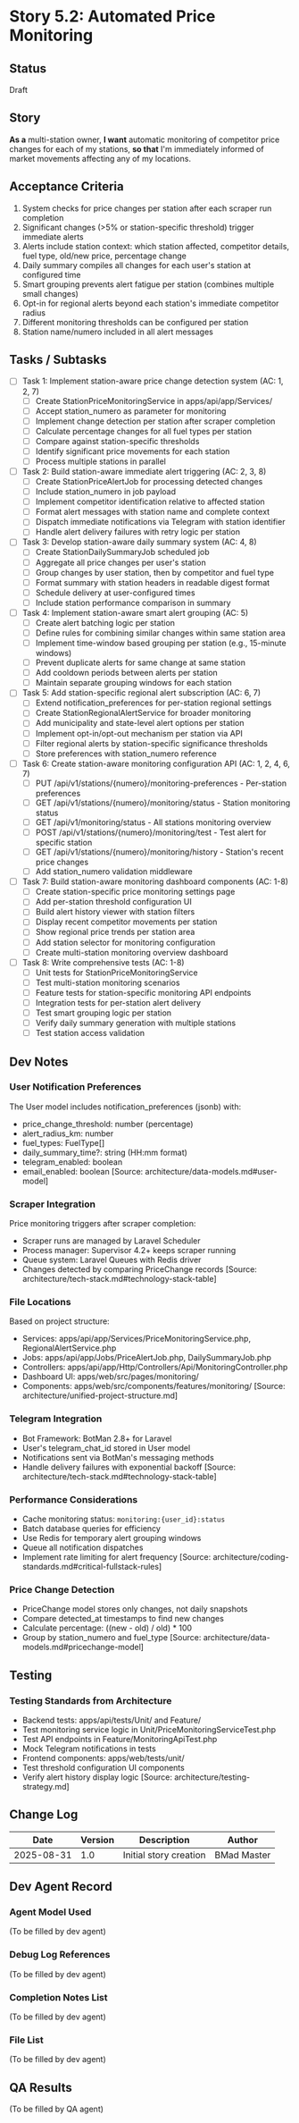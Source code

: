 # Story 5.2: Automated Price Monitoring

## Status

Draft

## Story

**As a** multi-station owner,
**I want** automatic monitoring of competitor price changes for each of my stations,
**so that** I'm immediately informed of market movements affecting any of my locations.

## Acceptance Criteria

1. System checks for price changes per station after each scraper run completion
2. Significant changes (>5% or station-specific threshold) trigger immediate alerts
3. Alerts include station context: which station affected, competitor details, fuel type, old/new price, percentage change
4. Daily summary compiles all changes for each user's station at configured time
5. Smart grouping prevents alert fatigue per station (combines multiple small changes)
6. Opt-in for regional alerts beyond each station's immediate competitor radius
7. Different monitoring thresholds can be configured per station
8. Station name/numero included in all alert messages

## Tasks / Subtasks

- [ ] Task 1: Implement station-aware price change detection system (AC: 1, 2, 7)
  - [ ] Create StationPriceMonitoringService in apps/api/app/Services/
  - [ ] Accept station_numero as parameter for monitoring
  - [ ] Implement change detection per station after scraper completion
  - [ ] Calculate percentage changes for all fuel types per station
  - [ ] Compare against station-specific thresholds
  - [ ] Identify significant price movements for each station
  - [ ] Process multiple stations in parallel

- [ ] Task 2: Build station-aware immediate alert triggering (AC: 2, 3, 8)
  - [ ] Create StationPriceAlertJob for processing detected changes
  - [ ] Include station_numero in job payload
  - [ ] Implement competitor identification relative to affected station
  - [ ] Format alert messages with station name and complete context
  - [ ] Dispatch immediate notifications via Telegram with station identifier
  - [ ] Handle alert delivery failures with retry logic per station

- [ ] Task 3: Develop station-aware daily summary system (AC: 4, 8)
  - [ ] Create StationDailySummaryJob scheduled job
  - [ ] Aggregate all price changes per user's station
  - [ ] Group changes by user station, then by competitor and fuel type
  - [ ] Format summary with station headers in readable digest format
  - [ ] Schedule delivery at user-configured times
  - [ ] Include station performance comparison in summary

- [ ] Task 4: Implement station-aware smart alert grouping (AC: 5)
  - [ ] Create alert batching logic per station
  - [ ] Define rules for combining similar changes within same station area
  - [ ] Implement time-window based grouping per station (e.g., 15-minute windows)
  - [ ] Prevent duplicate alerts for same change at same station
  - [ ] Add cooldown periods between alerts per station
  - [ ] Maintain separate grouping windows for each station

- [ ] Task 5: Add station-specific regional alert subscription (AC: 6, 7)
  - [ ] Extend notification_preferences for per-station regional settings
  - [ ] Create StationRegionalAlertService for broader monitoring
  - [ ] Add municipality and state-level alert options per station
  - [ ] Implement opt-in/opt-out mechanism per station via API
  - [ ] Filter regional alerts by station-specific significance thresholds
  - [ ] Store preferences with station_numero reference

- [ ] Task 6: Create station-aware monitoring configuration API (AC: 1, 2, 4, 6, 7)
  - [ ] PUT /api/v1/stations/{numero}/monitoring-preferences - Per-station preferences
  - [ ] GET /api/v1/stations/{numero}/monitoring/status - Station monitoring status
  - [ ] GET /api/v1/monitoring/status - All stations monitoring overview
  - [ ] POST /api/v1/stations/{numero}/monitoring/test - Test alert for specific station
  - [ ] GET /api/v1/stations/{numero}/monitoring/history - Station's recent price changes
  - [ ] Add station_numero validation middleware

- [ ] Task 7: Build station-aware monitoring dashboard components (AC: 1-8)
  - [ ] Create station-specific price monitoring settings page
  - [ ] Add per-station threshold configuration UI
  - [ ] Build alert history viewer with station filters
  - [ ] Display recent competitor movements per station
  - [ ] Show regional price trends per station area
  - [ ] Add station selector for monitoring configuration
  - [ ] Create multi-station monitoring overview dashboard

- [ ] Task 8: Write comprehensive tests (AC: 1-8)
  - [ ] Unit tests for StationPriceMonitoringService
  - [ ] Test multi-station monitoring scenarios
  - [ ] Feature tests for station-specific monitoring API endpoints
  - [ ] Integration tests for per-station alert delivery
  - [ ] Test smart grouping logic per station
  - [ ] Verify daily summary generation with multiple stations
  - [ ] Test station access validation

## Dev Notes

### User Notification Preferences

The User model includes notification_preferences (jsonb) with:

- price_change_threshold: number (percentage)
- alert_radius_km: number
- fuel_types: FuelType[]
- daily_summary_time?: string (HH:mm format)
- telegram_enabled: boolean
- email_enabled: boolean
  [Source: architecture/data-models.md#user-model]

### Scraper Integration

Price monitoring triggers after scraper completion:

- Scraper runs are managed by Laravel Scheduler
- Process manager: Supervisor 4.2+ keeps scraper running
- Queue system: Laravel Queues with Redis driver
- Changes detected by comparing PriceChange records
  [Source: architecture/tech-stack.md#technology-stack-table]

### File Locations

Based on project structure:

- Services: apps/api/app/Services/PriceMonitoringService.php, RegionalAlertService.php
- Jobs: apps/api/app/Jobs/PriceAlertJob.php, DailySummaryJob.php
- Controllers: apps/api/app/Http/Controllers/Api/MonitoringController.php
- Dashboard UI: apps/web/src/pages/monitoring/
- Components: apps/web/src/components/features/monitoring/
  [Source: architecture/unified-project-structure.md]

### Telegram Integration

- Bot Framework: BotMan 2.8+ for Laravel
- User's telegram_chat_id stored in User model
- Notifications sent via BotMan's messaging methods
- Handle delivery failures with exponential backoff
  [Source: architecture/tech-stack.md#technology-stack-table]

### Performance Considerations

- Cache monitoring status: `monitoring:{user_id}:status`
- Batch database queries for efficiency
- Use Redis for temporary alert grouping windows
- Queue all notification dispatches
- Implement rate limiting for alert frequency
  [Source: architecture/coding-standards.md#critical-fullstack-rules]

### Price Change Detection

- PriceChange model stores only changes, not daily snapshots
- Compare detected_at timestamps to find new changes
- Calculate percentage: ((new - old) / old) \* 100
- Group by station_numero and fuel_type
  [Source: architecture/data-models.md#pricechange-model]

## Testing

### Testing Standards from Architecture

- Backend tests: apps/api/tests/Unit/ and Feature/
- Test monitoring service logic in Unit/PriceMonitoringServiceTest.php
- Test API endpoints in Feature/MonitoringApiTest.php
- Mock Telegram notifications in tests
- Frontend components: apps/web/tests/unit/
- Test threshold configuration UI components
- Verify alert history display logic
  [Source: architecture/testing-strategy.md]

## Change Log

| Date       | Version | Description            | Author      |
| ---------- | ------- | ---------------------- | ----------- |
| 2025-08-31 | 1.0     | Initial story creation | BMad Master |

## Dev Agent Record

### Agent Model Used

(To be filled by dev agent)

### Debug Log References

(To be filled by dev agent)

### Completion Notes List

(To be filled by dev agent)

### File List

(To be filled by dev agent)

## QA Results

(To be filled by QA agent)
